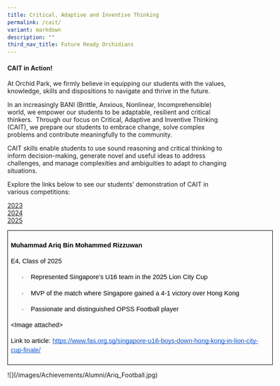 ```yaml
---
title: Critical, Adaptive and Inventive Thinking
permalink: /cait/
variant: markdown
description: ""
third_nav_title: Future Ready Orchidians
---
```

<div>
	
<h4><strong>CAIT in Action!</strong></h4>
<p>At Orchid Park, we firmly believe in equipping our students with the values, knowledge, skills and dispositions to navigate and thrive in the future.</p>

<p>In an increasingly BANI (Brittle, Anxious, Nonlinear, Incomprehensible) world, we empower our students to be adaptable, resilient and critical thinkers.&nbsp; Through our focus on Critical, Adaptive and Inventive Thinking (CAIT), we prepare our students to embrace change, solve complex problems and contribute meaningfully to the community.</p>

<p>CAIT skills enable students to use sound reasoning and critical thinking to inform decision-making, generate novel and useful ideas to address challenges, and manage complexities and ambiguities to adapt to changing situations.</p>

<p>Explore the links below to see our students’ demonstration of CAIT in various competitions:<br>
	
<a href="/cait-2023/">2023</a><br>
<a href="/cait2024/">2024</a><br>
<a href="/cait2025/">2025</a>


<table style="border:none;border-collapse:collapse;table-layout:fixed;width:451.27559055118115pt"><colgroup><col></colgroup><tbody><tr style="height:0pt"><td style="border-left:solid #000000 1pt;border-right:solid #000000 1pt;border-bottom:solid #000000 1pt;border-top:solid #000000 1pt;vertical-align:top;padding:5pt 5pt 5pt 5pt;overflow:hidden;overflow-wrap:break-word;"><p style="line-height:1.38;margin-top:12pt;margin-bottom:12pt;" dir="ltr"><span style="font-size:11pt;font-family:Arial,sans-serif;color:#000000;background-color:transparent;font-weight:700;font-style:normal;font-variant:normal;text-decoration:none;vertical-align:baseline;white-space:pre;white-space:pre-wrap;">Muhammad Ariq Bin Mohammed Rizzuwan</span></p><p style="line-height:1.38;margin-top:12pt;margin-bottom:12pt;" dir="ltr"><span style="font-size:11pt;font-family:Arial,sans-serif;color:#000000;background-color:transparent;font-weight:400;font-style:normal;font-variant:normal;text-decoration:none;vertical-align:baseline;white-space:pre;white-space:pre-wrap;">E4, Class of 2025</span></p><p style="line-height:1.38;margin-left: 18pt;margin-top:12pt;margin-bottom:12pt;" dir="ltr"><span style="font-size:11pt;font-family:Arial,sans-serif;color:#000000;background-color:transparent;font-weight:400;font-style:normal;font-variant:normal;text-decoration:none;vertical-align:baseline;white-space:pre;white-space:pre-wrap;">·</span><span style="font-size:6.999999999999999pt;font-family:'Times New Roman',serif;color:#000000;background-color:transparent;font-weight:400;font-style:normal;font-variant:normal;text-decoration:none;vertical-align:baseline;white-space:pre;white-space:pre-wrap;"> &nbsp; &nbsp; &nbsp; </span><span style="font-size:11pt;font-family:Arial,sans-serif;color:#000000;background-color:transparent;font-weight:400;font-style:normal;font-variant:normal;text-decoration:none;vertical-align:baseline;white-space:pre;white-space:pre-wrap;">Represented Singapore’s U16 team in the 2025 Lion City Cup</span></p><p style="line-height:1.38;margin-left: 18pt;margin-top:12pt;margin-bottom:12pt;" dir="ltr"><span style="font-size:11pt;font-family:Arial,sans-serif;color:#000000;background-color:transparent;font-weight:400;font-style:normal;font-variant:normal;text-decoration:none;vertical-align:baseline;white-space:pre;white-space:pre-wrap;">·</span><span style="font-size:6.999999999999999pt;font-family:'Times New Roman',serif;color:#000000;background-color:transparent;font-weight:400;font-style:normal;font-variant:normal;text-decoration:none;vertical-align:baseline;white-space:pre;white-space:pre-wrap;"> &nbsp; &nbsp; &nbsp; </span><span style="font-size:11pt;font-family:Arial,sans-serif;color:#000000;background-color:transparent;font-weight:400;font-style:normal;font-variant:normal;text-decoration:none;vertical-align:baseline;white-space:pre;white-space:pre-wrap;">MVP of the match where Singapore gained a 4-1 victory over Hong Kong</span></p><p style="line-height:1.38;margin-left: 18pt;margin-top:12pt;margin-bottom:12pt;" dir="ltr"><span style="font-size:11pt;font-family:Arial,sans-serif;color:#000000;background-color:transparent;font-weight:400;font-style:normal;font-variant:normal;text-decoration:none;vertical-align:baseline;white-space:pre;white-space:pre-wrap;">·</span><span style="font-size:6.999999999999999pt;font-family:'Times New Roman',serif;color:#000000;background-color:transparent;font-weight:400;font-style:normal;font-variant:normal;text-decoration:none;vertical-align:baseline;white-space:pre;white-space:pre-wrap;"> &nbsp; &nbsp; &nbsp; </span><span style="font-size:11pt;font-family:Arial,sans-serif;color:#000000;background-color:transparent;font-weight:400;font-style:normal;font-variant:normal;text-decoration:none;vertical-align:baseline;white-space:pre;white-space:pre-wrap;">Passionate and distinguished OPSS Football player</span></p><p style="line-height:1.38;margin-top:12pt;margin-bottom:12pt;" dir="ltr"><span style="font-size:11pt;font-family:Arial,sans-serif;color:#000000;background-color:transparent;font-weight:400;font-style:normal;font-variant:normal;text-decoration:none;vertical-align:baseline;white-space:pre;white-space:pre-wrap;">&lt;Image attached&gt;</span></p><p style="line-height:1.38;margin-top:12pt;margin-bottom:12pt;" dir="ltr"><span style="font-size:11pt;font-family:Arial,sans-serif;color:#000000;background-color:transparent;font-weight:400;font-style:normal;font-variant:normal;text-decoration:none;vertical-align:baseline;white-space:pre;white-space:pre-wrap;">Link to article:</span><a style="text-decoration:none;" href="https://www.fas.org.sg/singapore-u16-boys-down-hong-kong-in-lion-city-cup-finale/"><span style="font-size:11pt;font-family:Arial,sans-serif;color:#000000;background-color:transparent;font-weight:400;font-style:normal;font-variant:normal;text-decoration:none;vertical-align:baseline;white-space:pre;white-space:pre-wrap;"> </span><span style="font-size:11pt;font-family:Arial,sans-serif;color:#1155cc;background-color:transparent;font-weight:400;font-style:normal;font-variant:normal;text-decoration:underline;-webkit-text-decoration-skip:none;text-decoration-skip-ink:none;vertical-align:baseline;white-space:pre;white-space:pre-wrap;">https://www.fas.org.sg/singapore-u16-boys-down-hong-kong-in-lion-city-cup-finale/</span></a></p></td></tr></tbody></table>
![](/images/Achievements/Alumni/Ariq_Football.jpg)
	
</p></div>